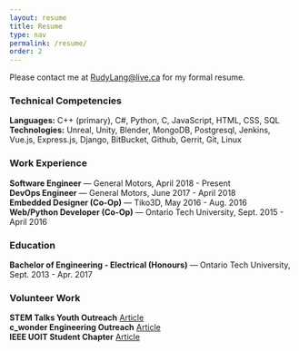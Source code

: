 ```yaml
---
layout: resume
title: Resume
type: nav
permalink: /resume/
order: 2
---
```

Please contact me at [RudyLang@live.ca](mailto:RudyLang@live.ca) for my formal resume.

### Technical Competencies
__Languages:__ C++ (primary), C#, Python, C, JavaScript, HTML, CSS, SQL<br>
__Technologies:__ Unreal, Unity, Blender, MongoDB, Postgresql, Jenkins, Vue.js, Express.js, Django, BitBucket, Github, Gerrit, Git, Linux

### Work Experience
__Software Engineer__ — General Motors, April 2018 - Present <br>
__DevOps Engineer__ — General Motors, June 2017 - April 2018 <br>
__Embedded Designer (Co-Op)__ — Tiko3D, May 2016 - Aug. 2016 <br>
__Web/Python Developer (Co-Op)__ — Ontario Tech University, Sept. 2015 - April 2016 <br>

### Education
__Bachelor of Engineering - Electrical (Honours)__ — Ontario Tech University, Sept.  2013 - Apr. 2017

### Volunteer Work
__STEM Talks Youth Outreach__ [Article](https://www.ddsb.ca/Modules/News/index.aspx?newsId=6b5f0855-b3e6-490b-82b5-84a9271f60fa&feedId=494926f5-decf-4a97-ae61-1318435fead4)<br>
__c_wonder Engineering Outreach__ [Article](https://news.ontariotechu.ca/archives/2018/12/university-calling-all-young-and-curious-minds-to-explore-science-and-digital-literacy.php)<br>
__IEEE UOIT Student Chapter__ [Article](https://news.ontariotechu.ca/archives/2014/11/uoit-unveils-ieee-mcnaughton-learning-resource-centre.php)


